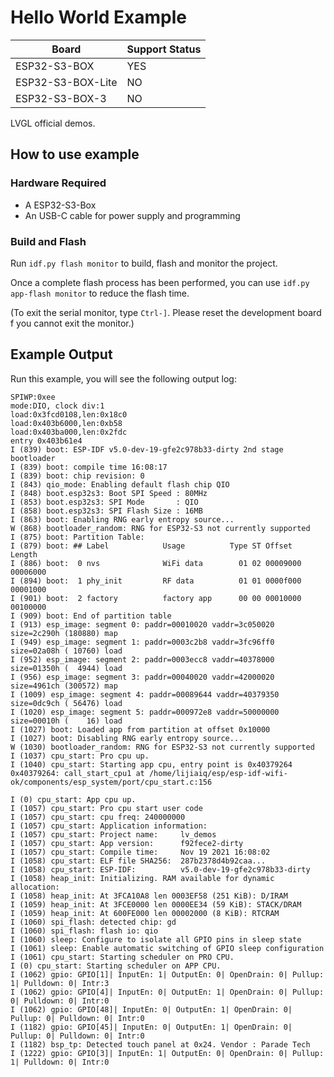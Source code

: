 # Hello World Example

| Board             | Support Status |
| ----------------- | -------------- |
| ESP32-S3-BOX      | YES            |
| ESP32-S3-BOX-Lite | NO             |
| ESP32-S3-BOX-3    | NO             |

LVGL official demos.

## How to use example

### Hardware Required

* A ESP32-S3-Box
* An USB-C cable for power supply and programming

### Build and Flash

Run `idf.py flash monitor` to build, flash and monitor the project.

Once a complete flash process has been performed, you can use `idf.py app-flash monitor` to reduce the flash time.

(To exit the serial monitor, type `Ctrl-]`. Please reset the development board f you cannot exit the monitor.)

## Example Output

Run this example, you will see the following output log:

```
SPIWP:0xee
mode:DIO, clock div:1
load:0x3fcd0108,len:0x18c0
load:0x403b6000,len:0xb58
load:0x403ba000,len:0x2fdc
entry 0x403b61e4
I (839) boot: ESP-IDF v5.0-dev-19-gfe2c978b33-dirty 2nd stage bootloader
I (839) boot: compile time 16:08:17
I (839) boot: chip revision: 0
I (843) qio_mode: Enabling default flash chip QIO
I (848) boot.esp32s3: Boot SPI Speed : 80MHz
I (853) boot.esp32s3: SPI Mode       : QIO
I (858) boot.esp32s3: SPI Flash Size : 16MB
I (863) boot: Enabling RNG early entropy source...
W (868) bootloader_random: RNG for ESP32-S3 not currently supported
I (875) boot: Partition Table:
I (879) boot: ## Label            Usage          Type ST Offset   Length
I (886) boot:  0 nvs              WiFi data        01 02 00009000 00006000
I (894) boot:  1 phy_init         RF data          01 01 0000f000 00001000
I (901) boot:  2 factory          factory app      00 00 00010000 00100000
I (909) boot: End of partition table
I (913) esp_image: segment 0: paddr=00010020 vaddr=3c050020 size=2c290h (180880) map
I (949) esp_image: segment 1: paddr=0003c2b8 vaddr=3fc96ff0 size=02a08h ( 10760) load
I (952) esp_image: segment 2: paddr=0003ecc8 vaddr=40378000 size=01350h (  4944) load
I (956) esp_image: segment 3: paddr=00040020 vaddr=42000020 size=4961ch (300572) map
I (1009) esp_image: segment 4: paddr=00089644 vaddr=40379350 size=0dc9ch ( 56476) load
I (1020) esp_image: segment 5: paddr=000972e8 vaddr=50000000 size=00010h (    16) load
I (1027) boot: Loaded app from partition at offset 0x10000
I (1027) boot: Disabling RNG early entropy source...
W (1030) bootloader_random: RNG for ESP32-S3 not currently supported
I (1037) cpu_start: Pro cpu up.
I (1040) cpu_start: Starting app cpu, entry point is 0x40379264
0x40379264: call_start_cpu1 at /home/lijiaiq/esp/esp-idf-wifi-ok/components/esp_system/port/cpu_start.c:156

I (0) cpu_start: App cpu up.
I (1057) cpu_start: Pro cpu start user code
I (1057) cpu_start: cpu freq: 240000000
I (1057) cpu_start: Application information:
I (1057) cpu_start: Project name:     lv_demos
I (1057) cpu_start: App version:      f92fece2-dirty
I (1057) cpu_start: Compile time:     Nov 19 2021 16:08:02
I (1058) cpu_start: ELF file SHA256:  287b2378d4b92caa...
I (1058) cpu_start: ESP-IDF:          v5.0-dev-19-gfe2c978b33-dirty
I (1058) heap_init: Initializing. RAM available for dynamic allocation:
I (1058) heap_init: At 3FCA10A8 len 0003EF58 (251 KiB): D/IRAM
I (1059) heap_init: At 3FCE0000 len 0000EE34 (59 KiB): STACK/DRAM
I (1059) heap_init: At 600FE000 len 00002000 (8 KiB): RTCRAM
I (1060) spi_flash: detected chip: gd
I (1060) spi_flash: flash io: qio
I (1060) sleep: Configure to isolate all GPIO pins in sleep state
I (1061) sleep: Enable automatic switching of GPIO sleep configuration
I (1061) cpu_start: Starting scheduler on PRO CPU.
I (0) cpu_start: Starting scheduler on APP CPU.
I (1062) gpio: GPIO[1]| InputEn: 1| OutputEn: 0| OpenDrain: 0| Pullup: 1| Pulldown: 0| Intr:3 
I (1062) gpio: GPIO[4]| InputEn: 0| OutputEn: 1| OpenDrain: 0| Pullup: 0| Pulldown: 0| Intr:0 
I (1062) gpio: GPIO[48]| InputEn: 0| OutputEn: 1| OpenDrain: 0| Pullup: 0| Pulldown: 0| Intr:0 
I (1182) gpio: GPIO[45]| InputEn: 0| OutputEn: 1| OpenDrain: 0| Pullup: 0| Pulldown: 0| Intr:0 
I (1182) bsp_tp: Detected touch panel at 0x24. Vendor : Parade Tech
I (1222) gpio: GPIO[3]| InputEn: 1| OutputEn: 0| OpenDrain: 0| Pullup: 1| Pulldown: 0| Intr:0 
```
